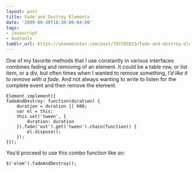 ```yaml
---
layout: post
title: Fade and Destroy Elements
date: '2009-09-30T18:30:00-04:00'
tags:
- javascript
- mootools
tumblr_url: https://seanmonstar.com/post/707205823/fade-and-destroy-elements
---
```

One of my favorite methods that I use constantly in various interfaces combines fading and removing of an element. It could be a table row, or list item, or a div, but often times when I wanted to remove something, _I’d like it to remove with a fade_. And not always wanting to write to listen for the complete event and then remove the element.

    Element.implement({
    fadeAndDestroy: function(duration) {
    	duration = duration || 600;
    	var el = this;
    	this.set('tween', {
    		duration: duration
    	}).fade('out').get('tween').chain(function() {
    		el.dispose();
    	});
    }});

You’d proceed to use this combo function like so:

    $('elem').fadeAndDestroy();

